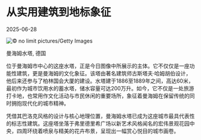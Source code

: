 # 从实用建筑到地标象征

2025-06-28

![](https://cn.bing.com/th?id=OHR.WatertowerMannheim_ZH-CN0692039329_UHD.jpg "© no limit pictures/Getty Images")

曼海姆水塔, 德国

位于曼海姆市中心的这座水塔，正是今日图像中所展示的主体。它不仅仅是一座功能性建筑，更是曼海姆的文化象征。该塔由著名建筑师古斯塔夫·哈姆胡伯设计，他后来还参与了柏林国会大厦的建设。水塔建于1886至1889年之间，高达60米，最初作为城市饮用水的蓄水塔，储水容量可达200万升。如今，它不仅是一处旅游打卡地，也常用作文化活动与市民休闲的重要场所，象征着曼海姆在保留传统的同时拥抱现代化的城市精神。

凭借其巴洛克风格的设计与核心地理位置，曼海姆水塔已成为这座城市最具代表性的标志性建筑。这座塔坐落于弗里德里希广场以新艺术风格闻名的宏伟景观花园中央，四周环绕着喷泉与精美的花卉布景，呈现出一幅赏心悦目的城市画卷。

